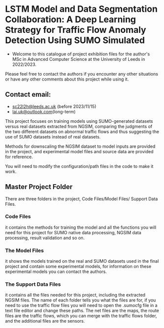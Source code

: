 # LSTM Model and Data Segmentation Collaboration: A Deep Learning Strategy for Traffic Flow Anomaly Detection Using SUMO Simulated

* Welcome to this catalogue of project exhibition files for the author's MSc in Advanced Computer Science at the University of Leeds in 2022/2023.

Please feel free to contact the authors if you encounter any other situations or have any other comments about this project while using it.
## Contact email:

* sc22l2h@leeds.ac.uk (before 2023/11/15)
* lai.uk@outlook.com(long-term)

This project focuses on training models using SUMO-generated datasets versus real datasets extracted from NGSIM, comparing the judgments of the two different datasets on abnormal traffic flows and thus suggesting the use of SUMO datasets instead of real datasets.

Methods for downscaling the NGSIM dataset to model inputs are provided in the project, and experimental model files and source data are provided for reference.

You will need to modify the configuration/path files in the code to make it work.

## Master Project Folder

There are three folders in the project, Code Files/Model Files/ Support Data Files.

### Code Files
it contains the methods for training the model and all the functions you will need for this project for SUMO native data processing, NGSIM data processing, result validation and so on.

### The Model Files
it shows the models trained on the real and SUMO datasets used in the final project and contain some experimental models, for information on these experimental models you can contact the authors.

### The Support Data Files
it contains all the files needed for this project, including the extracted NGSIM files. The name of each folder tells you what the files are for, if you need to use the traffic flow files you will need to open the .sumocfg file in a text file editor and change these paths.
The net files are the maps, the route files are the traffic flows, which you can merge with the traffic flows folder, and the additional files are the sensors.
